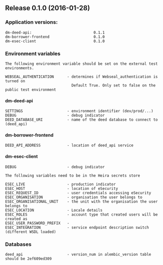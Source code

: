 ## Release 0.1.0 (2016-01-28)

### Application versions:

    dm-deed-api:                            0.1.1
    dm-borrower-frontend                    0.1.0
    dm-esec-client                          0.1.0

### Environment variables

    The following environment variable should be set on the external test environments.

    WEBSEAL_AUTHENTICATION      - determines if Webseal_authentication is turned on
                                  Default True. Only set to false on the public test environment
#### dm-deed-api

    SETTINGS                    - environment identifier (dev/prod/...)
    DEBUG                       - debug indicator
    DEED_DATABASE_URI           - name of the deed database to connect to (deed_api)

#### dm-borrower-frontend

    DEED_API_ADDRESS            - location of deed_api service

#### dm-esec-client

    DEBUG                       - debug indicator

    The following variables need to be in the Heira secrets store

    ESEC_LIVE                   - production indicator
    ESEC_HOST                   - location of eSecurity
    ESEC_REQUEST_ID             - user credentials accessing eSecurity
    ESEC_ORGANISATION           - organisation the user belongs to  
    ESEC_ORGANISATIONAL_UNIT    - the unit with the organisation the user belongs to
    ESEC_LOCATION               - Locale details
    ESEC_ROLES                  - account type that created users will be created as
    ESEC_USER_PASSWORD_PREFIX   -
    ESEC_INTEGRATION            - service endpoint description switch (different WSDL loaded)


### Databases

    deed_api                    - version_num in alembic_version table should be 2ef609ed309
